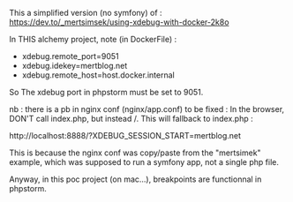 This a simplified version (no symfony) of : https://dev.to/_mertsimsek/using-xdebug-with-docker-2k8o

In THIS alchemy project, note (in DockerFile) : 
- xdebug.remote_port=9051
- xdebug.idekey=mertblog.net
- xdebug.remote_host=host.docker.internal

So The xdebug port in phpstorm must be set to 9051.

nb : there is a pb in nginx conf (nginx/app.conf) to be fixed :
In the browser, DON'T call index.php, but instead /. This will fallback to index.php : 

http://localhost:8888/?XDEBUG_SESSION_START=mertblog.net

This is because the nginx conf was copy/paste from the "mertsimek" example, which was supposed to run a symfony app, not a single php file.

Anyway, in this poc project (on mac...), breakpoints are functionnal in phpstorm.


